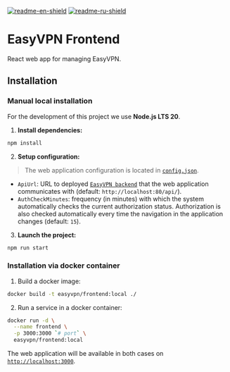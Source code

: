 [![readme-en-shield]][readme-en-url]
[![readme-ru-shield]][readme-ru-url]

# EasyVPN Frontend

React web app for managing EasyVPN.

## Installation

### Manual local installation

For the development of this project we use **Node.js LTS 20**.

1. **Install dependencies:**

```bash
npm install
```

2. **Setup configuration:**

> The web application configuration is located in [`config.json`](./src/config.json).

- `ApiUrl`: URL to deployed [`EasyVPN backend`](../backend/README.md) that the web application communicates 
with (default: `http://localhost:80/api/`).
- `AuthCheckMinutes`: frequency (in minutes) with which the system automatically checks the current authorization 
status. Authorization is also checked automatically every time the navigation in the application 
changes (default: `15`).

3. **Launch the project:**

```bash
npm run start
```

### Installation via docker container

1. Build a docker image:

```bash
docker build -t easyvpn/frontend:local ./
```

2. Run a service in a docker container:

```bash
docker run -d \
  --name frontend \
  -p 3000:3000 `# port` \
  easyvpn/frontend:local
```

The web application will be available in both cases on [``http://localhost:3000``](http://localhost:3000).

[readme-en-shield]: https://img.shields.io/badge/en-blue
[readme-en-url]: README.md
[readme-ru-shield]: https://img.shields.io/badge/ru-gray
[readme-ru-url]: README.ru_RU.md